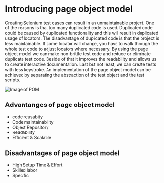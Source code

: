 # Introducing page object model
Creating Selenium test cases can result in an unmaintainable project. One of the reasons is that too many duplicated code is used. Duplicated code could be caused by duplicated functionality and this will result in duplicated usage of locators. The disadvantage of duplicated code is that the project is less maintainable. If some locator will change, you have to walk through the whole test code to adjust locators where necessary. By using the page object model we can make non-brittle test code and reduce or eliminate duplicate test code. Beside of that it improves the readability and allows us to create interactive documentation. Last but not least, we can create tests with less keystroke. An implementation of the page object model can be achieved by separating the abstraction of the test object and the test scripts.

![Image of POM](https://i2.wp.com/www.softwaretestingmaterial.com/wp-content/uploads/2017/10/Page-Object-Model-Framework.png?ssl=1)

## Advantanges of page object model
* code reusabity
* Code maintainability
* Object Repository 
* Readability
* Efficient & Scalable

## Disadvantages of page object model
* High Setup Time & Effort
* Skilled labor
* Specific
